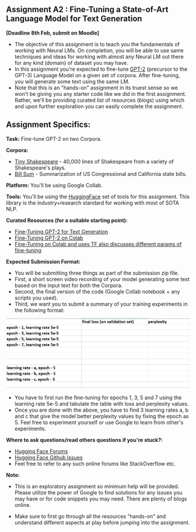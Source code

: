 Assignment A2 : Fine-Tuning a State-of-Art Language Model for Text Generation
-------------------------------------------------------------

**[Deadline 8th Feb, submit on Moodle]**
- The objective of this assignment is to teach you the fundamentals of working with Neural LMs. On completion, you will be able to use same techniques and ideas for working with almost any Neural LM out there for any kind (domain) of dataset you may have. 
- In this assignment you're expected to fine-tune [GPT-2](https://openai.com/blog/better-language-models/) (precursor to the GPT-3) Language Model on a given set of corpora. After fine-tuning, you will generate some text using the same LM.
- Note that this is an "hands-on" assignment in its truest sense so we won't be giving you any starter code like we did in the first assignment. Rather, we'll be providing curated list of resources (blogs) using which and upon further exploration you can easily complete the assignment. 

## Assignment Specifics:

**Task:** Fine-tune GPT-2 on two Corpora.

**Corpora:** 
 - [Tiny Shakespeare](https://huggingface.co/datasets/tiny_shakespeare) - 40,000 lines of Shakespeare from a variety of Shakespeare's plays.
 - [Bill Sum](https://huggingface.co/datasets/billsum) - Summarization of US Congressional and California state bills.

**Platform:** You'll be using Google Collab.

**Tools:** You'll be using the [HuggingFace](https://huggingface.co/) set of tools for this assignment. This library is the industry+research standard for working with most of SOTA NLP. 

**Curated Resources (for a suitable starting point):**
 - [Fine-Tuning GPT-2 for Text Generation](https://towardsdatascience.com/fine-tuning-gpt2-for-text-generation-using-pytorch-2ee61a4f1ba7)
 - [Fine-Tuning GPT-2 on Colab](https://towardsdatascience.com/fine-tuning-gpt2-on-colab-gpu-for-free-340468c92ed)
 - [Fine-Tuning on Colab and uses TF also discusses different params of fine-tuning](https://towardsdatascience.com/natural-language-generation-part-2-gpt-2-and-huggingface-f3acb35bc86a)

**Expected Submission Format:**
 - You will be submitting three things as part of the submission zip file. 
 - First, a short screen video recording of your model generating some text based on the input text for both the Corpora.
 - Second, the final version of the code (Google Collab notebook + any scripts you used).
 - Third, we want you to submit a summary of your training experiments in the following format:

![](images/a2_subm_format.PNG)

 - You have to first run the fine-tuning for epochs 1, 3, 5 and 7 using the learning rate 5e-5 and tabulate the table with loss and perplexity values.
 - Once you are done with the above, you have to find 3 learning rates a, b and c that give the model better perplexity values by fixing the epoch as 5. Feel free to experiment yourself or use Google to learn from other's experiments.
 
**Where to ask questions/read others questions if you're stuck?:**
 - [Hugging Face Forums](https://discuss.huggingface.co/)
 - [Hugging Face Github Issues](https://github.com/huggingface/transformers/issues)
 - Feel free to refer to any such online forums like StackOverflow etc.

**Note:**

- This is an exploratory assignment so minimum help will be provided. Please utilize the power of Google to find solutions for any issues you may have or for code snippets you may need. There are plenty of blogs online.

- Make sure to first go through all the resources "hands-on" and understand different aspects at play before jumping into the assignment.


